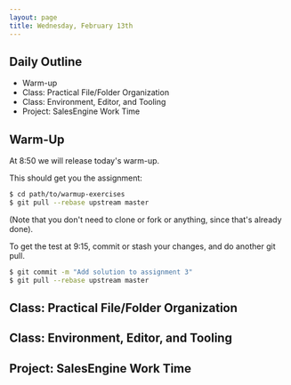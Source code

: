 ```yaml
---
layout: page
title: Wednesday, February 13th
---
```


## Daily Outline

* Warm-up
* Class: Practical File/Folder Organization
* Class: Environment, Editor, and Tooling
* Project: SalesEngine Work Time

## Warm-Up

At 8:50 we will release today's warm-up.

This should get you the assignment:

```sh
$ cd path/to/warmup-exercises
$ git pull --rebase upstream master
```

(Note that you don't need to clone or fork or anything, since that's already done).

To get the test at 9:15, commit or stash your changes, and do another git pull.

```sh
$ git commit -m "Add solution to assignment 3"
$ git pull --rebase upstream master
```


## Class: Practical File/Folder Organization

## Class: Environment, Editor, and Tooling

## Project: SalesEngine Work Time
